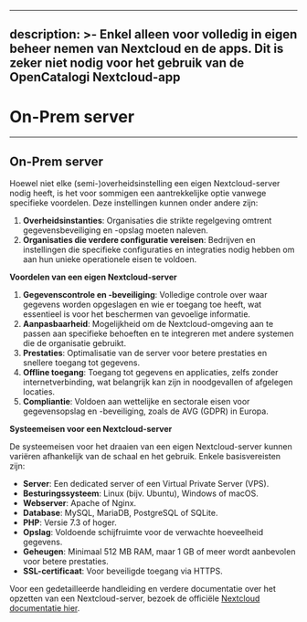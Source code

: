 ***

description: >-
Enkel alleen voor volledig in eigen beheer nemen van Nextcloud en de apps. Dit
is zeker niet nodig voor het gebruik van de OpenCatalogi Nextcloud-app
----------------------------------------------------------------------

# On-Prem server

***

## On-Prem server

Hoewel niet elke (semi-)overheidsinstelling een eigen Nextcloud-server nodig heeft, is het voor sommigen een aantrekkelijke optie vanwege specifieke voordelen. Deze instellingen kunnen onder andere zijn:

1. **Overheidsinstanties**: Organisaties die strikte regelgeving omtrent gegevensbeveiliging en -opslag moeten naleven.
2. **Organisaties die verdere configuratie vereisen**: Bedrijven en instellingen die specifieke configuraties en integraties nodig hebben om aan hun unieke operationele eisen te voldoen.

**Voordelen van een eigen Nextcloud-server**

1. **Gegevenscontrole en -beveiliging**: Volledige controle over waar gegevens worden opgeslagen en wie er toegang toe heeft, wat essentieel is voor het beschermen van gevoelige informatie.
2. **Aanpasbaarheid**: Mogelijkheid om de Nextcloud-omgeving aan te passen aan specifieke behoeften en te integreren met andere systemen die de organisatie gebruikt.
3. **Prestaties**: Optimalisatie van de server voor betere prestaties en snellere toegang tot gegevens.
4. **Offline toegang**: Toegang tot gegevens en applicaties, zelfs zonder internetverbinding, wat belangrijk kan zijn in noodgevallen of afgelegen locaties.
5. **Compliantie**: Voldoen aan wettelijke en sectorale eisen voor gegevensopslag en -beveiliging, zoals de AVG (GDPR) in Europa.

**Systeemeisen voor een Nextcloud-server**

De systeemeisen voor het draaien van een eigen Nextcloud-server kunnen variëren afhankelijk van de schaal en het gebruik. Enkele basisvereisten zijn:

* **Server**: Een dedicated server of een Virtual Private Server (VPS).
* **Besturingssysteem**: Linux (bijv. Ubuntu), Windows of macOS.
* **Webserver**: Apache of Nginx.
* **Database**: MySQL, MariaDB, PostgreSQL of SQLite.
* **PHP**: Versie 7.3 of hoger.
* **Opslag**: Voldoende schijfruimte voor de verwachte hoeveelheid gegevens.
* **Geheugen**: Minimaal 512 MB RAM, maar 1 GB of meer wordt aanbevolen voor betere prestaties.
* **SSL-certificaat**: Voor beveiligde toegang via HTTPS.

Voor een gedetailleerde handleiding en verdere documentatie over het opzetten van een Nextcloud-server, bezoek de officiële [Nextcloud documentatie hier](https://docs.nextcloud.com/server/latest/admin_manual/index.html).
